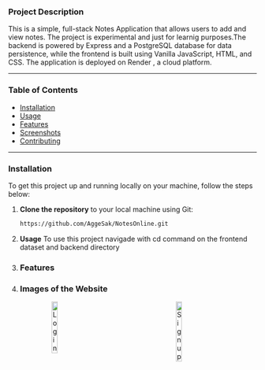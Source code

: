 ### **Project Description**
This is a simple, full-stack Notes Application that allows users to add and view notes. The project is experimental and just for learnig purposes.The backend is powered by Express and a PostgreSQL database for data persistence, while the frontend is built using Vanilla JavaScript, HTML, and CSS. The application is deployed on Render , a cloud platform.

---

### **Table of Contents**
- [Installation](#installation)
- [Usage](#usage)
- [Features](#features)
- [Screenshots](#screenshots)
- [Contributing](#contributing)


---

### **Installation** <a name="installation"></a>
To get this project up and running locally on your machine, follow the steps below:

1. **Clone the repository** to your local machine using Git:
   ```bash
   https://github.com/AggeSak/NotesOnline.git

2. **Usage** <a name="usage"></a>
To use this project navigade with cd command on the frontend dataset and backend directory

3. ### **Features** <a name="features"></a>

4. ### **Images of the Website** <a name="screenshots"></a>

<div style="display: flex; justify-content: space-around;">
    <img src="Images/login_imagr.png" alt="Login" width="15%" />
    <img src="Images/Signup_image.png" alt="Sign up" width="15%" />
</div>




